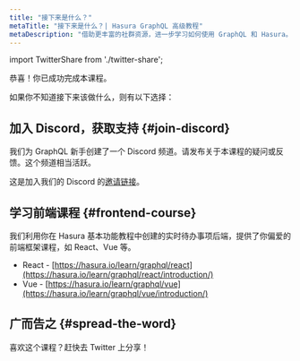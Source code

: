 ```yaml
---
title: "接下来是什么？"
metaTitle: "接下来是什么？| Hasura GraphQL 高级教程"
metaDescription: "借助更丰富的社群资源，进一步学习如何使用 GraphQL 和 Hasura。加入我们的 Discord 频道，获取支持。"
---
```


import TwitterShare from './twitter-share';

恭喜！你已成功完成本课程。

如果你不知道接下来该做什么，则有以下选择：

## 加入 Discord，获取支持 {#join-discord}

我们为 GraphQL 新手创建了一个 Discord 频道。请发布关于本课程的疑问或反馈。这个频道相当活跃。

这是加入我们的 Discord 的[邀请链接](https://discord.com/invite/hasura)。

## 学习前端课程 {#frontend-course}

我们利用你在 Hasura 基本功能教程中创建的实时待办事项后端，提供了你偏爱的前端框架课程，如 React、Vue 等。

- React - [https://hasura.io/learn/graphql/react](https://hasura.io/learn/graphql/react/introduction/)
- Vue - [https://hasura.io/learn/graphql/vue](https://hasura.io/learn/graphql/vue/introduction/)

## 广而告之 {#spread-the-word}

<TwitterShare />喜欢这个课程？赶快去 Twitter 上分享！
